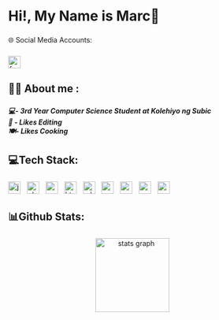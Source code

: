 <h1 align="left">Hi!, My Name is Marc👋</h1>

###

<p align="left">🌐 Social Media Accounts:</p>

###

<div align="left">
  <a href="https://www.facebook.com/izmarkyboi/" target="_blank">
    <img src="https://img.shields.io/static/v1?message=Facebook&logo=facebook&label=&color=1877F2&logoColor=white&labelColor=&style=for-the-badge" height="25" alt="facebook logo"  />
  </a>
</div>

###

<h2 align="left">🙋‍♂️ About me :</h2>

###

<h5 align="left">💻- 3rd Year Computer Science Student at Kolehiyo ng Subic<br>📝 - Likes Editing<br>🍽️- Likes Cooking</h5>

###

<h2 align="left">💻Tech Stack:</h2>

###

<div align="left">
  <img src="https://img.shields.io/badge/JavaScript-F7DF1E?logo=javascript&logoColor=black&style=for-the-badge" height="25" alt="javascript logo"  />
  <img width="5" />
  <img src="https://img.shields.io/badge/PHP-777BB4?logo=php&logoColor=black&style=for-the-badge" height="25" alt="php logo"  />
  <img width="5" />
  <img src="https://img.shields.io/badge/CSS3-1572B6?logo=css3&logoColor=white&style=for-the-badge" height="25" alt="css3 logo"  />
  <img width="5" />
  <img src="https://img.shields.io/badge/HTML5-E34F26?logo=html5&logoColor=white&style=for-the-badge" height="25" alt="html5 logo"  />
  <img width="5" />
  <img src="https://img.shields.io/badge/Adobe Photoshop-31A8FF?logo=adobephotoshop&logoColor=black&style=for-the-badge" height="25" alt="adobephotoshop logo"  />
  <img width="5" />
  <img src="https://img.shields.io/badge/Canva-00C4CC?logo=canva&logoColor=black&style=for-the-badge" height="25" alt="canva logo"  />
  <img width="5" />
  <img src="https://img.shields.io/badge/Adobe Premiere Pro-9999FF?logo=adobepremierepro&logoColor=black&style=for-the-badge" height="25" alt="premierepro logo"  />
  <img width="5" />
  <img src="https://img.shields.io/badge/Apache-D22128?logo=apache&logoColor=white&style=for-the-badge" height="25" alt="apache logo"  />
  <img width="5" />
  <img src="https://img.shields.io/badge/MySQL-4479A1?logo=mysql&logoColor=white&style=for-the-badge" height="25" alt="mysql logo"  />
</div>

###

<h2 align="left">📊Github Stats:</h2>

###

<div align="center">
  <img src="https://github-readme-stats.vercel.app/api?username=Mikazuki404&hide_title=false&hide_rank=false&show_icons=true&include_all_commits=true&count_private=true&disable_animations=false&theme=dracula&locale=en&hide_border=false&order=1" height="150" alt="stats graph"  />
</div>

###
